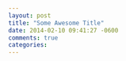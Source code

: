 ```yaml
---
layout: post
title: "Some Awesome Title"
date: 2014-02-10 09:41:27 -0600
comments: true
categories: 
---
```

